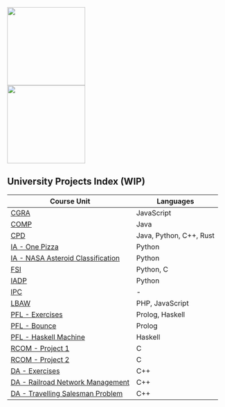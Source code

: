 <div align="center" style="display: flex; flex-direction: column;">
  <img height=180em src="https://github-readme-stats-d2bv.vercel.app/api?username=sirkotal&count_private=true&&hide=contribs&theme=tokyonight&show_icons=true&hide_border=true" />
  <img height=180em src="https://github-readme-stats-d2bv.vercel.app/api/top-langs/?username=sirkotal&langs_count=3&hide=html&theme=tokyonight&show_icons=true&hide_border=true" />
</div>

## University Projects Index (WIP)

| Course Unit                  | Languages |
|------------------------|----------|
| [CGRA](https://github.com/sirkotal/feup-cgra) | JavaScript |
| [COMP](https://github.com/sirkotal/feup-comp) | Java |
| [CPD](https://github.com/sirkotal/feup-cpd) | Java, Python, C++, Rust |
| [IA - One Pizza](https://github.com/sirkotal/one-pizza) | Python |
| [IA - NASA Asteroid Classification](https://github.com/sirkotal/nasa-asteroid-classification) | Python |
| [FSI](https://github.com/sirkotal/feup-fsi) | Python, C |
| [IADP](https://github.com/sirkotal/feup-iadp) | Python |
| [IPC](https://github.com/sirkotal/feup-ipc) | - |
| [LBAW](https://github.com/sirkotal/feup-lbaw) | PHP, JavaScript |
| [PFL - Exercises](https://github.com/sirkotal/feup-pfl) | Prolog, Haskell |
| [PFL - Bounce](https://github.com/sirkotal/bounce) | Prolog |
| [PFL - Haskell Machine](https://github.com/sirkotal/haskell-machine) | Haskell |
| [RCOM - Project 1](https://github.com/sirkotal/feup-rcom-1) | C |
| [RCOM - Project 2](https://github.com/sirkotal/feup-rcom-2) | C |
| [DA - Exercises](https://github.com/sirkotal/feup-da) | C++ |
| [DA - Railroad Network Management](https://github.com/sirkotal/leic-rnm) | C++ |
| [DA - Travelling Salesman Problem](https://github.com/sirkotal/leic-tsp) | C++ |
